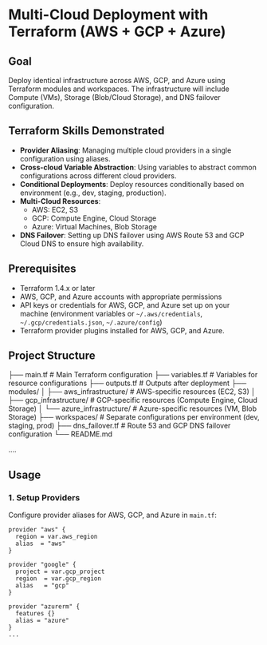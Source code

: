 # Multi-Cloud Deployment with Terraform (AWS + GCP + Azure)

## Goal

Deploy identical infrastructure across AWS, GCP, and Azure using Terraform modules and workspaces. The infrastructure will include Compute (VMs), Storage (Blob/Cloud Storage), and DNS failover configuration.

## Terraform Skills Demonstrated

- **Provider Aliasing**: Managing multiple cloud providers in a single configuration using aliases.
- **Cross-cloud Variable Abstraction**: Using variables to abstract common configurations across different cloud providers.
- **Conditional Deployments**: Deploy resources conditionally based on environment (e.g., dev, staging, production).
- **Multi-Cloud Resources**:
  - AWS: EC2, S3
  - GCP: Compute Engine, Cloud Storage
  - Azure: Virtual Machines, Blob Storage
- **DNS Failover**: Setting up DNS failover using AWS Route 53 and GCP Cloud DNS to ensure high availability.

## Prerequisites

- Terraform 1.4.x or later
- AWS, GCP, and Azure accounts with appropriate permissions
- API keys or credentials for AWS, GCP, and Azure set up on your machine (environment variables or `~/.aws/credentials`, `~/.gcp/credentials.json`, `~/.azure/config`)
- Terraform provider plugins installed for AWS, GCP, and Azure.

## Project Structure
├── main.tf # Main Terraform configuration
├── variables.tf # Variables for resource configurations
├── outputs.tf # Outputs after deployment
├── modules/
│ ├── aws_infrastructure/ # AWS-specific resources (EC2, S3)
│ ├── gcp_infrastructure/ # GCP-specific resources (Compute Engine, Cloud Storage)
│ └── azure_infrastructure/ # Azure-specific resources (VM, Blob Storage)
├── workspaces/ # Separate configurations per environment (dev, staging, prod)
├── dns_failover.tf # Route 53 and GCP DNS failover configuration
└── README.md 

....


## Usage

### 1. Setup Providers

Configure provider aliases for AWS, GCP, and Azure in `main.tf`:

```hcl
provider "aws" {
  region = var.aws_region
  alias  = "aws"
}

provider "google" {
  project = var.gcp_project
  region  = var.gcp_region
  alias   = "gcp"
}

provider "azurerm" {
  features {}
  alias = "azure"
}
...
